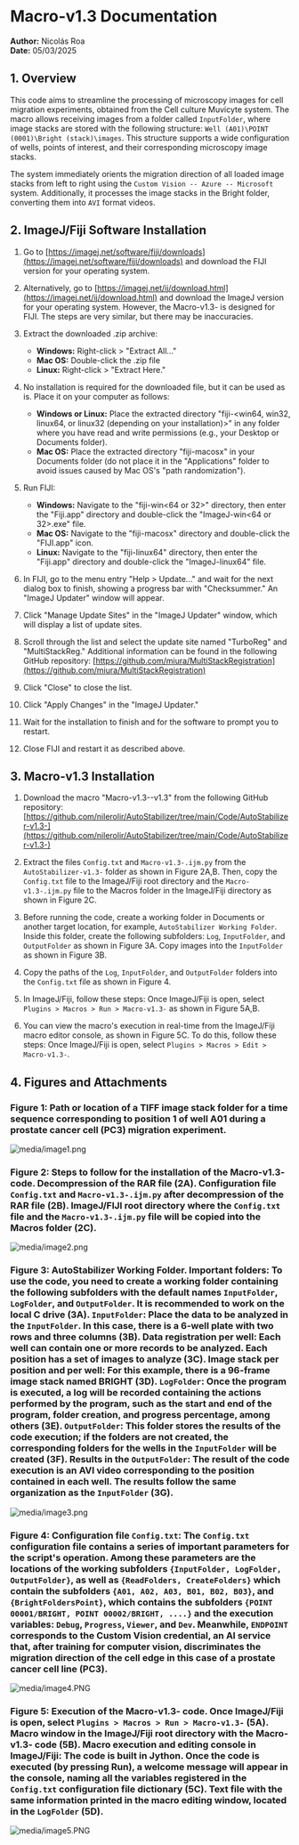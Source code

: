 # Macro-v1.3 Documentation

**Author:** Nicolás Roa  
**Date:** 05/03/2025

## 1. Overview

This code aims to streamline the processing of microscopy images for cell migration experiments, obtained from the Cell culture Muvicyte system. The macro allows receiving images from a folder called `InputFolder`, where image stacks are stored with the following structure: `Well (A01)\POINT (0001)\Bright (stack)\images`. This structure supports a wide configuration of wells, points of interest, and their corresponding microscopy image stacks. 

The system immediately orients the migration direction of all loaded image stacks from left to right using the `Custom Vision -- Azure -- Microsoft` system. Additionally, it processes the image stacks in the Bright folder, converting them into `AVI` format videos.

## 2. ImageJ/Fiji Software Installation

1. Go to [https://imagej.net/software/fiji/downloads](https://imagej.net/software/fiji/downloads) and download the FIJI version for your operating system.

2. Alternatively, go to [https://imagej.net/ij/download.html](https://imagej.net/ij/download.html) and download the ImageJ version for your operating system. However, the Macro-v1.3- is designed for FIJI. The steps are very similar, but there may be inaccuracies.

3. Extract the downloaded .zip archive:
   - **Windows:** Right-click > "Extract All..."
   - **Mac OS:** Double-click the .zip file
   - **Linux:** Right-click > "Extract Here."

4. No installation is required for the downloaded file, but it can be used as is. Place it on your computer as follows:
   - **Windows or Linux:** Place the extracted directory "fiji-<win64, win32, linux64, or linux32 (depending on your installation)>" in any folder where you have read and write permissions (e.g., your Desktop or Documents folder).
   - **Mac OS:** Place the extracted directory "fiji-macosx" in your Documents folder (do not place it in the "Applications" folder to avoid issues caused by Mac OS's "path randomization").

5. Run FIJI:
   - **Windows:** Navigate to the "fiji-win<64 or 32>" directory, then enter the "Fiji.app" directory and double-click the "ImageJ-win<64 or 32>.exe" file.
   - **Mac OS:** Navigate to the "fiji-macosx" directory and double-click the "FIJI.app" icon.
   - **Linux:** Navigate to the "fiji-linux64" directory, then enter the "Fiji.app" directory and double-click the "ImageJ-linux64" file.

6. In FIJI, go to the menu entry "Help > Update..." and wait for the next dialog box to finish, showing a progress bar with "Checksummer." An "ImageJ Updater" window will appear.

7. Click "Manage Update Sites" in the "ImageJ Updater" window, which will display a list of update sites.

8. Scroll through the list and select the update site named "TurboReg" and "MultiStackReg." Additional information can be found in the following GitHub repository: [https://github.com/miura/MultiStackRegistration](https://github.com/miura/MultiStackRegistration)

9. Click "Close" to close the list.

10. Click "Apply Changes" in the "ImageJ Updater."

11. Wait for the installation to finish and for the software to prompt you to restart.

12. Close FIJI and restart it as described above.

## 3. Macro-v1.3 Installation

1. Download the macro "Macro-v1.3--v1.3" from the following GitHub repository:  
   [https://github.com/nilerolir/AutoStabilizer/tree/main/Code/AutoStabilizer-v1.3-](https://github.com/nilerolir/AutoStabilizer/tree/main/Code/AutoStabilizer-v1.3-)

2. Extract the files `Config.txt` and `Macro-v1.3-.ijm.py` from the `AutoStabilizer-v1.3-` folder as shown in Figure 2A,B. Then, copy the `Config.txt` file to the ImageJ/Fiji root directory and the `Macro-v1.3-.ijm.py` file to the Macros folder in the ImageJ/Fiji directory as shown in Figure 2C.

3. Before running the code, create a working folder in Documents or another target location, for example, `AutoStabilizer Working Folder`. Inside this folder, create the following subfolders: `Log`, `InputFolder`, and `OutputFolder` as shown in Figure 3A. Copy images into the `InputFolder` as shown in Figure 3B.

4. Copy the paths of the `Log`, `InputFolder`, and `OutputFolder` folders into the `Config.txt` file as shown in Figure 4.

5. In ImageJ/Fiji, follow these steps: Once ImageJ/Fiji is open, select `Plugins > Macros > Run > Macro-v1.3-` as shown in Figure 5A,B.

6. You can view the macro's execution in real-time from the ImageJ/Fiji macro editor console, as shown in Figure 5C. To do this, follow these steps: Once ImageJ/Fiji is open, select `Plugins > Macros > Edit > Macro-v1.3-`.

## 4. Figures and Attachments

### Figure 1: Path or location of a TIFF image stack folder for a time sequence corresponding to position 1 of well A01 during a prostate cancer cell (PC3) migration experiment.

![media/image1.png](https://github.com/nilerolir/AutoStabilizer/blob/main/Code/AutoStabilizer-v1.3-/Images/Fig%201.png)

### Figure 2: Steps to follow for the installation of the Macro-v1.3- code. Decompression of the RAR file (2A). Configuration file `Config.txt` and `Macro-v1.3-.ijm.py` after decompression of the RAR file (2B). ImageJ/FIJI root directory where the `Config.txt` file and the `Macro-v1.3-.ijm.py` file will be copied into the Macros folder (2C).

![media/image2.png](https://github.com/nilerolir/AutoStabilizer/blob/main/Code/AutoStabilizer-v1.3-/Images/Fig%202.png)

### Figure 3: AutoStabilizer Working Folder. Important folders: To use the code, you need to create a working folder containing the following subfolders with the default names `InputFolder`, `LogFolder`, and `OutputFolder`. It is recommended to work on the local C drive (3A). `InputFolder`: Place the data to be analyzed in the `InputFolder`. In this case, there is a 6-well plate with two rows and three columns (3B). Data registration per well: Each well can contain one or more records to be analyzed. Each position has a set of images to analyze (3C). Image stack per position and per well: For this example, there is a 96-frame image stack named BRIGHT (3D). `LogFolder`: Once the program is executed, a log will be recorded containing the actions performed by the program, such as the start and end of the program, folder creation, and progress percentage, among others (3E). `OutputFolder`: This folder stores the results of the code execution; if the folders are not created, the corresponding folders for the wells in the `InputFolder` will be created (3F). Results in the `OutputFolder`: The result of the code execution is an AVI video corresponding to the position contained in each well. The results follow the same organization as the `InputFolder` (3G).

![media/image3.png](https://github.com/nilerolir/AutoStabilizer/blob/main/Code/AutoStabilizer-v1.3-/Images/Fig%203.png)

### Figure 4: Configuration file `Config.txt`: The `Config.txt` configuration file contains a series of important parameters for the script's operation. Among these parameters are the locations of the working subfolders `{InputFolder, LogFolder, OutputFolder}`, as well as `{ReadFolders, CreateFolders}` which contain the subfolders `{A01, A02, A03, B01, B02, B03}`, and `{BrightFoldersPoint}`, which contains the subfolders `{POINT 00001/BRIGHT, POINT 00002/BRIGHT, ....}` and the execution variables: `Debug`, `Progress`, `Viewer`, and `Dev`. Meanwhile, `ENDPOINT` corresponds to the Custom Vision credential, an AI service that, after training for computer vision, discriminates the migration direction of the cell edge in this case of a prostate cancer cell line (PC3).

![media/image4.PNG](https://github.com/nilerolir/AutoStabilizer/blob/main/Code/AutoStabilizer-v1.3-/Images/Fig%204.PNG)

### Figure 5: Execution of the Macro-v1.3- code. Once ImageJ/Fiji is open, select `Plugins > Macros > Run > Macro-v1.3-` (5A). Macro window in the ImageJ/Fiji root directory with the Macro-v1.3- code (5B). Macro execution and editing console in ImageJ/Fiji: The code is built in Jython. Once the code is executed (by pressing Run), a welcome message will appear in the console, naming all the variables registered in the `Config.txt` configuration file dictionary (5C). Text file with the same information printed in the macro editing window, located in the `LogFolder` (5D).

![media/image5.PNG](https://github.com/nilerolir/AutoStabilizer/blob/main/Code/AutoStabilizer-v1.3-/Images/Fig%205.png)
